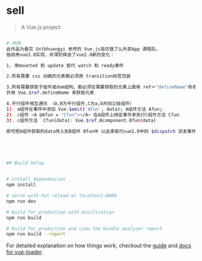 # sell

> A Vue.js project

``` bash

# 声明
此作品为看完 Ustbhuangyi 老师的 Vue.js高仿饿了么外卖App 课程后，
独自用vue2.0实现，并深刻体会了vue2.0新的变化：

1. 用mounted 和 update 取代 watch 和 ready事件

2.所有需要 css 动画的元素都必须用 transition标签包装

3.所有需要获取子组件或dom结构，都必须在需要获取的元素上面用 ref＝"defineName"命名,
并用 Vue.$ref.defineName 来获取元素

4.平行组件相互通讯 （A,B为平行组件,C为a,b共同父级组件）
1). a组件在事件中添加 Vue.$emit('Afun', data); A组件方法 Afun;
2). c组件 <A @Afun = "Cfun"></A> 在A组件上绑定事件来执行C组件方法 Cfun
3). c组件方法  Cfun(data): Vue.$ref.Bcomponent.Bfun(data)  

即可把A组件获取的data传入到B组件 Bfun中 以此来取代vue1.0中的 $dispatch 派发事件





## Build Setup


# install dependencies
npm install

# serve with hot reload at localhost:8080
npm run dev

# build for production with minification
npm run build

# build for production and view the bundle analyzer report
npm run build --report
```

For detailed explanation on how things work, checkout the [guide](http://vuejs-templates.github.io/webpack/) and [docs for vue-loader](http://vuejs.github.io/vue-loader).
